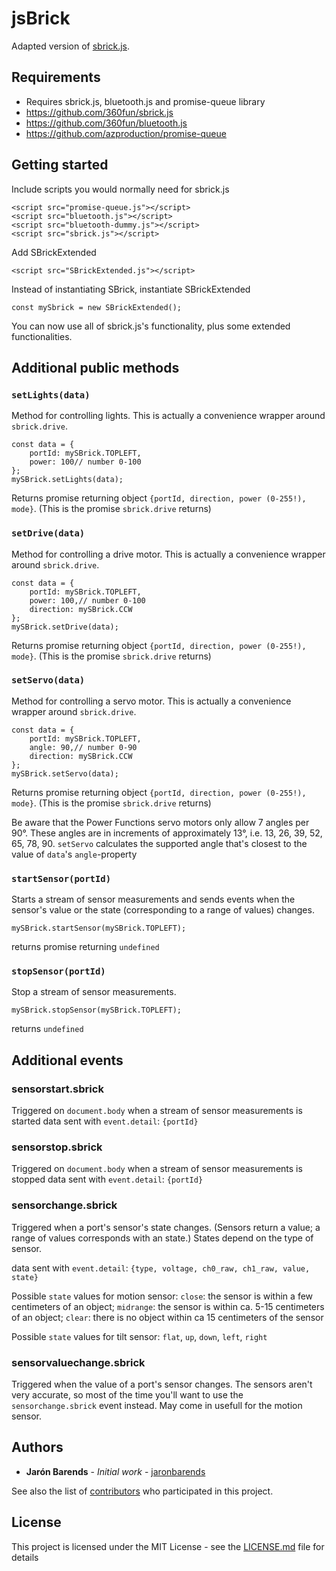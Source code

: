 # jsBrick

Adapted version of [sbrick.js](https://github.com/360fun/sbrick.js).

## Requirements

* Requires sbrick.js, bluetooth.js and promise-queue library
* https://github.com/360fun/sbrick.js
* https://github.com/360fun/bluetooth.js
* https://github.com/azproduction/promise-queue

## Getting started

Include scripts you would normally need for sbrick.js
```
<script src="promise-queue.js"></script>
<script src="bluetooth.js"></script>
<script src="bluetooth-dummy.js"></script>
<script src="sbrick.js"></script>
```

Add SBrickExtended
```
<script src="SBrickExtended.js"></script>
```

Instead of instantiating SBrick, instantiate SBrickExtended
```
const mySbrick = new SBrickExtended();
```

You can now use all of sbrick.js's functionality, plus some extended functionalities.

## Additional public methods

### `setLights(data)`

Method for controlling lights. This is actually a convenience wrapper around `sbrick.drive`.

```
const data = {
    portId: mySBrick.TOPLEFT,
    power: 100// number 0-100
};
mySBrick.setLights(data);
```

Returns promise returning object `{portId, direction, power (0-255!), mode}`. (This is the promise `sbrick.drive` returns)

### `setDrive(data)`

Method for controlling a drive motor. This is actually a convenience wrapper around `sbrick.drive`.

```
const data = {
    portId: mySBrick.TOPLEFT,
    power: 100,// number 0-100
    direction: mySBrick.CCW
};
mySBrick.setDrive(data);
```

Returns promise returning object `{portId, direction, power (0-255!), mode}`. (This is the promise `sbrick.drive` returns)

### `setServo(data)`

Method for controlling a servo motor. This is actually a convenience wrapper around `sbrick.drive`.

```
const data = {
    portId: mySBrick.TOPLEFT,
    angle: 90,// number 0-90
    direction: mySBrick.CCW
};
mySBrick.setServo(data);
```

Returns promise returning object `{portId, direction, power (0-255!), mode}`. (This is the promise `sbrick.drive` returns)

Be aware that the Power Functions servo motors only allow 7 angles per 90°. These angles are in increments of approximately 13°, i.e. 13, 26, 39, 52, 65, 78, 90. `setServo` calculates the supported angle that's closest to the value of `data`'s `angle`-property


### `startSensor(portId)`

Starts a stream of sensor measurements and sends events when the sensor's value or the state (corresponding to a range of values) changes.

```
mySBrick.startSensor(mySBrick.TOPLEFT);
```

returns promise returning `undefined`

### `stopSensor(portId)`

Stop a stream of sensor measurements.

```
mySBrick.stopSensor(mySBrick.TOPLEFT);
```

returns `undefined`

## Additional events

### sensorstart.sbrick

Triggered on `document.body` when a stream of sensor measurements is started
data sent with `event.detail`: `{portId}`

### sensorstop.sbrick

Triggered on `document.body` when a stream of sensor measurements is stopped
data sent with `event.detail`: `{portId}`

### sensorchange.sbrick

Triggered when a port's sensor's state changes. (Sensors return a value; a range of values corresponds with an state.) States depend on the type of sensor.

data sent with `event.detail`: `{type, voltage, ch0_raw, ch1_raw, value, state}`

Possible `state` values for motion sensor:
`close`: the sensor is within a few centimeters of an object;
`midrange`: the sensor is within ca. 5-15 centimeters of an object;
`clear`: there is no object within ca 15 centimeters of the sensor

Possible `state` values for tilt sensor:
`flat`, `up`, `down`, `left`, `right`

### sensorvaluechange.sbrick

Triggered when the value of a port's sensor changes. The sensors aren't very accurate, so most of the time you'll want to use the `sensorchange.sbrick` event instead. May come in usefull for the motion sensor. 

## Authors

* **Jarón Barends** - *Initial work* - [jaronbarends](https://github.com/jaronbarends)

See also the list of [contributors](https://github.com/jaronbarends/your-project/graphs/contributors) who participated in this project.

## License

This project is licensed under the MIT License - see the [LICENSE.md](LICENSE.md) file for details

